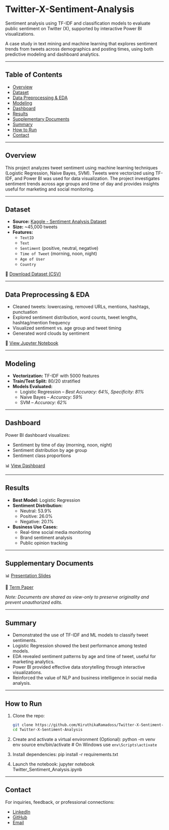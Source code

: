 # Twitter-X-Sentiment-Analysis

Sentiment analysis using TF-IDF and classification models to evaluate public sentiment on Twitter (X), supported by interactive Power BI visualizations.

A case study in text mining and machine learning that explores sentiment trends from tweets across demographics and posting times, using both predictive modeling and dashboard analytics.

---

## Table of Contents

- [Overview](#overview)
- [Dataset](#dataset)
- [Data Preprocessing & EDA](#data-preprocessing--eda)
- [Modeling](#modeling)
- [Dashboard](#dashboard)
- [Results](#results)
- [Supplementary Documents](#supplementary-documents)
- [Summary](#summary)
- [How to Run](#how-to-run)
- [Contact](#contact)

---

## Overview

This project analyzes tweet sentiment using machine learning techniques (Logistic Regression, Naive Bayes, SVM). Tweets were vectorized using TF-IDF, and Power BI was used for data visualization. The project investigates sentiment trends across age groups and time of day and provides insights useful for marketing and social monitoring.

---

## Dataset

- **Source:** [Kaggle - Sentiment Analysis Dataset](https://www.kaggle.com/datasets/abhi8923shriv/sentiment-analysis-dataset)
- **Size:** ~45,000 tweets
- **Features:**
  - `TextID`
  - `Text`
  - `Sentiment` (positive, neutral, negative)
  - `Time of Tweet` (morning, noon, night)
  - `Age of User`
  - `Country`

📁 [Download Dataset (CSV)](Dataset.csv)

---

## Data Preprocessing & EDA

- Cleaned tweets: lowercasing, removed URLs, mentions, hashtags, punctuation
- Explored sentiment distribution, word counts, tweet lengths, hashtag/mention frequency
- Visualized sentiment vs. age group and tweet timing
- Generated word clouds by sentiment

📓 [View Jupyter Notebook](Twitter_Sentiment_Analysis.ipynb)

---

## Modeling

- **Vectorization:** TF-IDF with 5000 features
- **Train/Test Split:** 80/20 stratified
- **Models Evaluated:**
  - Logistic Regression – *Best Accuracy: 64%, Specificity: 81%*
  - Naive Bayes – *Accuracy: 59%*
  - SVM – *Accuracy: 62%*

---

## Dashboard

Power BI dashboard visualizes:
- Sentiment by time of day (morning, noon, night)
- Sentiment distribution by age group
- Sentiment class proportions

📊 [View Dashboard](https://github.com/KiruthikaRamadoss/Twitter-X-Sentiment-Analysis/blob/main/Power%20BI%20Dashboard.pdf)

---

## Results

- **Best Model:** Logistic Regression
- **Sentiment Distribution:**
  - Neutral: 53.9%
  - Positive: 26.0%
  - Negative: 20.1%
- **Business Use Cases:**
  - Real-time social media monitoring
  - Brand sentiment analysis
  - Public opinion tracking

---

## Supplementary Documents

📊 [Presentation Slides](https://drive.google.com/file/d/1n3BgcOZsbbXaC-4CZ0RhLEnZzobyTVSi/view?usp=drive_link)  

📄 [Term Paper](https://drive.google.com/file/d/1RSIwaDRjuj2LDRR6rGxS57Lkq8QUDsrC/view?usp=drive_link)

*Note: Documents are shared as view-only to preserve originality and prevent unauthorized edits.*


---

## Summary

- Demonstrated the use of TF-IDF and ML models to classify tweet sentiments.
- Logistic Regression showed the best performance among tested models.
- EDA revealed sentiment patterns by age and time of tweet, useful for marketing analytics.
- Power BI provided effective data storytelling through interactive visualizations.
- Reinforced the value of NLP and business intelligence in social media analysis.

---

## How to Run

1. Clone the repo:
   ```bash
   git clone https://github.com/KiruthikaRamadoss/Twitter-X-Sentiment-Analysis.git
   cd Twitter-X-Sentiment-Analysis


2. Create and activate a virtual environment (Optional):
python -m venv env
source env/bin/activate  # On Windows use `env\Scripts\activate`

4. Install dependencies:
   pip install -r requirements.txt

6. Launch the notebook:
jupyter notebook Twitter_Sentiment_Analysis.ipynb

---

   ## Contact

For inquiries, feedback, or professional connections:

- [LinkedIn](https://www.linkedin.com/in/kiruthikaramadoss/)
- [GitHub](https://github.com/KiruthikaRamadoss)  
- [Email](mailto:k_r549@txstate.edu)
